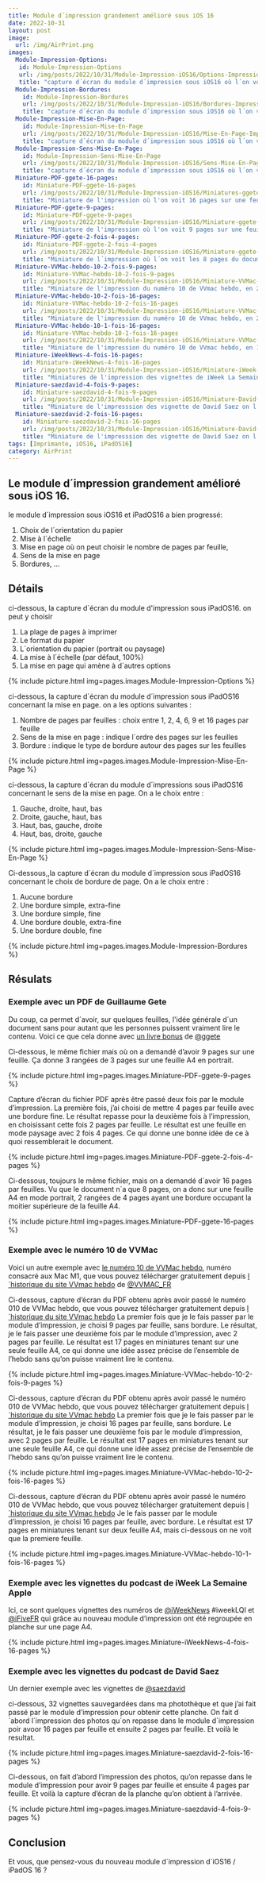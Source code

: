 ```yaml
---
title: Module d´impression grandement amélioré sous iOS 16
date: 2022-10-31
layout: post
image:
  url: /img/AirPrint.png
images:
  Module-Impression-Options: 
   id: Module-Impression-Options
   url: /img/posts/2022/10/31/Module-Impression-iOS16/Options-Impression.jpeg 
   title: "capture d´écran du module d´impression sous iOS16 où l´on voit les différentes options d´impression qui s´offrent à nous"
  Module-Impression-Bordures:
    id: Module-Impression-Bordures
    url: /img/posts/2022/10/31/Module-Impression-iOS16/Bordures-Impression.jpeg 
    title: "capture d´écran du module d´impression sous iOS16 où l´on voit les différents options de bordures de page qui s´offrent à nous"
  Module-Impression-Mise-En-Page:
    id: Module-Impression-Mise-En-Page
    url: /img/posts/2022/10/31/Module-Impression-iOS16/Mise-En-Page-Impression.jpeg 
    title: "capture d´écran du module d´impression sous iOS16 où l´on voit les différentes options de mise en page qui s´offrent à nous"
  Module-Impression-Sens-Mise-En-Page: 
    id: Module-Impression-Sens-Mise-En-Page
    url: /img/posts/2022/10/31/Module-Impression-iOS16/Sens-Mise-En-Page-Impression.jpeg 
    title: "capture d´écran du module d´impression sous iOS16 où l´on voit les différentes options de sens de mise en page qui s´offrent à nous"
  Miniature-PDF-ggete-16-pages: 
    id: Miniature-PDF-ggete-16-pages
    url: /img/posts/2022/10/31/Module-Impression-iOS16/Miniatures-ggete-16-pages.jpeg 
    title: "Miniature de l'impression où l'on voit 16 pages sur une feuille A4. Come le document d´origine n´en contient que 8, elles sont toutes situées dans la partie supérieure de la feuille A4."
  Miniature-PDF-ggete-9-pages:
    id: Miniature-PDF-ggete-9-pages
    url: /img/posts/2022/10/31/Module-Impression-iOS16/Miniature-ggete-9-pages.jpeg 
    title: "Miniature de l'impression où l'on voit 9 pages sur une feuille A4"
  Miniature-PDF-ggete-2-fois-4-pages: 
    id: Miniature-PDF-ggete-2-fois-4-pages
    url: /img/posts/2022/10/31/Module-Impression-iOS16/Miniature-ggete-2-fois-4-pages.jpeg 
    title: "Miniature de l´impression où l´on voit les 8 pages du document regroupées par 4. Les 4 premières à gauche. Les 4 dernières à droite"
  Miniature-VVMac-hebdo-10-2-fois-9-pages: 
    id: Miniature-VVMac-hebdo-10-2-fois-9-pages
    url: /img/posts/2022/10/31/Module-Impression-iOS16/Miniature-VVMac-hebdo-2-fois-9-pages.jpeg 
    title: "Miniature de l'impression du numéro 10 de VVmac hebdo, en 2 blocs de 9 pages"
  Miniature-VVMac-hebdo-10-2-fois-16-pages:
    id: Miniature-VVMac-hebdo-10-2-fois-16-pages
    url: /img/posts/2022/10/31/Module-Impression-iOS16/Miniature-VVMac-hebdo-2-fois-16-pages.jpeg 
    title: "Miniature de l'impression du numéro 10 de VVmac hebdo, en 2 blocs de 16 pages"
  Miniature-VVMac-hebdo-10-1-fois-16-pages:
    id: Miniature-VVMac-hebdo-10-1-fois-16-pages
    url: /img/posts/2022/10/31/Module-Impression-iOS16/Miniature-VVMac-hebdo-1-fois-16-pages.jpeg 
    title: "Miniature de l'impression du numéro 10 de VVmac hebdo, en 16 pages par feuille A4. On ne voit ici que la première feuille."
  Miniature-iWeekNews-4-fois-16-pages: 
    id: Miniature-iWeekNews-4-fois-16-pages
    url: /img/posts/2022/10/31/Module-Impression-iOS16/Miniature-iWeek-4-fois-16-pages.jpeg 
    title: "Miniatures de l'impression des vignettes de iWeek La Semaine Apple, et iWeek La Quotidienne Apple."
  Miniature-saezdavid-4-fois-9-pages: 
    id: Miniature-saezdavid-4-fois-9-pages
    url: /img/posts/2022/10/31/Module-Impression-iOS16/Miniature-David-4-fois-9-pages.jpeg 
    title: "Miniature de l'impresssion des vignette de David Saez on l'on a au final 4 blocs de 9 pages sur une feuille A4."
  Miniature-saezdavid-2-fois-16-pages:
    id: Miniature-saezdavid-2-fois-16-pages
    url: /img/posts/2022/10/31/Module-Impression-iOS16/Miniature-David-2-fois-16-pages.jpeg 
    title: "Miniature de l'impresssion des vignette de David Saez on l'on a au final 2 blocs de 16 pages sur une feuille A4."
tags: [Imprimante, iOS16, iPadOS16]
category: AirPrint
---
```

## Le module d´impression grandement amélioré sous iOS 16.

le module d´impression sous iOS16 et iPadOS16 a bien progressé: 

1. Choix de l´orientation du papier
2. Mise à l´échelle
3. Mise en page où on peut choisir le nombre de pages par feuille,
4. Sens de la mise en page
5. Bordures, …

## Détails 
ci-dessous, la capture d´écran du module d'impression sous iPadOS16.
on peut y choisir
1. La plage de pages à imprimer
2. Le format du papier
3. L´orientation du papier (portrait ou paysage)
4. La mise à l´échelle (par défaut, 100%)
5. La mise en page qui amène à d´autres options

{% include picture.html img=pages.images.Module-Impression-Options  %}

ci-dessous, la capture d´écran du module d´impression sous iPadOS16 concernant la mise en page.
on a les options suivantes :
1. Nombre de pages par feuilles : choix entre 1, 2, 4, 6, 9 et 16 pages par feuille
2. Sens de la mise en page : indique l´ordre des pages sur les feuilles
3. Bordure : indique le type de bordure autour des pages sur les feuilles

{% include picture.html img=pages.images.Module-Impression-Mise-En-Page %}

ci-dessous, la capture d´écran du module d´impressions sous iPadOS16 concernant le sens de la mise en page.
On a le choix entre :
1. Gauche, droite, haut, bas
2. Droite, gauche, haut, bas
3. Haut, bas, gauche, droite
4. Haut, bas, droite, gauche

{% include picture.html img=pages.images.Module-Impression-Sens-Mise-En-Page %}

Ci-dessous,,la capture d´écran du module d´impression sous iPadOS16 concernant le choix de bordure de page.
On a le choix entre :
1. Aucune bordure
2. Une bordure simple, extra-fine
3. Une bordure simple, fine
4. Une bordure double, extra-fine
5. Une bordure double, fine

{% include picture.html img=pages.images.Module-Impression-Bordures %}

## Résulats 

### Exemple avec un PDF de Guillaume Gete
Du coup, ca permet d´avoir, sur quelques feuilles, l'idée générale d´un document sans pour autant que les personnes puissent vraiment lire le contenu.
Voici ce que cela donne avec [un livre bonus] de [@ggete]

Ci-dessous, le même fichier mais où on a demandé d’avoir 9 pages sur une feuille.
Ça donne 3 rangées de 3 pages sur une feuille A4 en portrait.

{% include picture.html img=pages.images.Miniature-PDF-ggete-9-pages %}

Capture d’écran du fichier PDF après être passé deux fois par le module d’impression.
La première fois, j’ai choisi de mettre 4 pages par feuille avec une bordure fine.
Le résultat repasse pour la deuxième fois à l’impression, en choisissant cette fois 2 pages par feuille.
Le résultat est une feuille en mode paysage avec 2 fois 4 pages.
Ce qui donne une bonne idée de ce à quoi ressemblerait le document.

{% include picture.html img=pages.images.Miniature-PDF-ggete-2-fois-4-pages %}

Ci-dessous, toujours le même fichier, mais on a demandé d´avoir 16 pages par feuilles.
Vu que le document n´a que 8 pages, on a donc sur une feuille A4 en mode portrait, 2 rangées de 4 pages ayant une bordure occupant la moitier supérieure de la feuille A4.

{% include picture.html img=pages.images.Miniature-PDF-ggete-16-pages %}

### Exemple avec le numéro 10 de VVMac

Voici un autre exemple avec [le numéro 10 de VVMac hebdo], numéro consacré aux Mac M1, que vous pouvez télécharger gratuitement depuis [l´historique du site VVmac hebdo] de [@VVMAC_FR]

Ci-dessous, capture d’écran du PDF obtenu après avoir passé le numéro 010 de VVMac hebdo, que vous pouvez télécharger gratuitement depuis 
[l´historique du site VVmac hebdo]
La premier fois que je le fais passer par le module d’impression, je choisi 9 pages par feuille, sans bordure.
Le résultat, je le fais passer une deuxième fois par le module d’impression, avec 2 pages par feuille.
Le résultat est 17 pages en miniatures tenant sur une seule feuille A4, ce qui donne une idée assez précise de l’ensemble de l’hebdo sans qu’on puisse vraiment lire le contenu.

{% include picture.html img=pages.images.Miniature-VVMac-hebdo-10-2-fois-9-pages %}

Ci-dessous, capture d’écran du PDF obtenu après avoir passé le numéro 010 de VVMac hebdo, que vous pouvez télécharger gratuitement depuis [l´historique du site VVmac hebdo]
La premier fois que je le fais passer par le module d’impression, je choisi 16 pages par feuille, sans bordure.
Le résultat, je le fais passer une deuxième fois par le module d’impression, avec 2 pages par feuille.
Le résultat est 17 pages en miniatures tenant sur une seule feuille A4, ce qui donne une idée assez précise de l’ensemble de l’hebdo sans qu’on puisse vraiment lire le contenu.

{% include picture.html img=pages.images.Miniature-VVMac-hebdo-10-2-fois-16-pages %}

Ci-dessous, capture d’écran du PDF obtenu après avoir passé le numéro 010 de VVMac hebdo, que vous pouvez télécharger gratuitement depuis [l´historique du site VVmac hebdo]
Je le fais passer par le module d’impression, je choisi 16 pages par feuille, avec bordure.
Le résultat est 17 pages en miniatures tenant sur deux feuille A4, mais ci-dessous on ne voit que la premiere feuille.

{% include picture.html img=pages.images.Miniature-VVMac-hebdo-10-1-fois-16-pages %}


### Exemple avec les vignettes du podcast de iWeek La Semaine Apple

Ici, ce sont quelques vignettes des numéros de [@iWeekNews] #iweekLQI et [@iFiveFR] qui grâce au nouveau module d’impression ont été regroupée en planche sur une page A4.

{% include picture.html img=pages.images.Miniature-iWeekNews-4-fois-16-pages %}

### Exemple avec les vignettes du podcast de David Saez
Un dernier exemple avec les vignettes de [@saezdavid]

ci-dessous, 32 vignettes sauvegardées dans ma photothèque et que j’ai fait passé par le module d’impression pour obtenir cette planche.
On fait d´abord l´impression des photos qu´on repasse dans le module d´impression poir avoor 16 pages par feuille et ensuite 2 pages par feuille. Et voilà le resultat.

{% include picture.html img=pages.images.Miniature-saezdavid-2-fois-16-pages %}

Ci-dessous, on fait d’abord l’impression des photos, qu’on repasse dans le module d’impression pour avoir 9 pages par feuille et ensuite 4 pages par feuille.
Et voilà la capture d’écran de la planche qu’on obtient à l’arrivée.

{% include picture.html img=pages.images.Miniature-saezdavid-4-fois-9-pages %}


## Conclusion
Et vous, que pensez-vous du nouveau module d´impression d´iOS16 / iPadOS 16 ?


[un livre bonus]: https://blog.gete.net/2019/02/07/livre-bonus-macos-70-astuces-en-stock-option/ "LIVRE BONUS : MACOS, 70 ASTUCES EN STOCK… OPTION, de Guillaume Gete"
[l´historique du site VVmac hebdo]: https://www.vvmac.com/pages/historique.php "historique des numéros de VVMac hebdo"
[le numéro 10 de VVMac hebdo]: https://www.vvmac.com/pages/LL_NUMEROS/01028378427466324787/VVMac_hebdo_010.pdf "VVMac hebdo numéro 10, disponible gratuitement"


[@ggete]: https://twitter.com/ggete "Le compte Twitter de Guillaume Gete"
[@VVMAC_FR]: https://twitter.com/VVMAC_FR "Le compte Twitter de VVMac hebdo"
[@iWeekNews]: https://twitter.com/iWeekNews "Le compte Twitter de iWeek, la semaine Apple, et iWeek, la quotidienne iWeek"
[@iFiveFR]: https://twitter.com/iFiveFR "Le compte Twitter de iFive, ancien nom de la quotidienne iWeek"
[@saezdavid]: https://twitter.com/SaezDavid "Le compte Twitter de David Saez, podcasteur de « C'est Pour Ma Pomme »"
